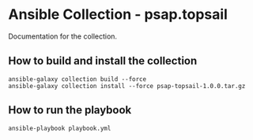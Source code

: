# Ansible Collection - psap.topsail

Documentation for the collection.


## How to build and install the collection

```
ansible-galaxy collection build --force
ansible-galaxy collection install --force psap-topsail-1.0.0.tar.gz
```

## How to run the playbook

```
ansible-playbook playbook.yml
```
